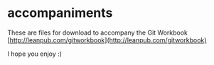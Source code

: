 accompaniments
==============

These are files for download to accompany the Git Workbook [http://leanpub.com/gitworkbook](http://leanpub.com/gitworkbook)

I hope you enjoy :)